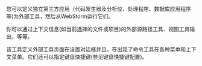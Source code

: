 您可以定义独立第三方应用（代码发生器及分析仪、处理程序、数据库应用程序等)为外部工具，然后从WebStorm运行它们。

你可以通过上下文信息(如当前选择的文件或项目)的外部源路径工具、视图工具输出，等等。

该工具定义外部工具页面在设置对话框并且，在出现了命令工具在各种菜单和上下文菜单。它们还可以指定键盘快捷键(参见键盘快捷键配置)。
